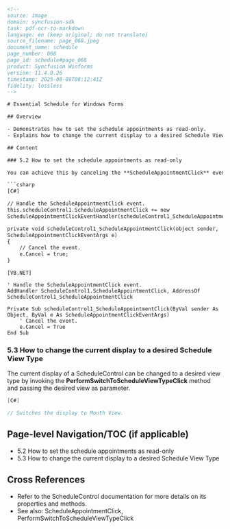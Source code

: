 ```html
<!--
source: image
domain: syncfusion-sdk
task: pdf-ocr-to-markdown
language: en (keep original; do not translate)
source_filename: page_068.jpeg
document_name: schedule
page_number: 068
page_id: schedule#page_068
product: Syncfusion Winforms
version: 11.4.0.26
timestamp: 2025-08-09T08:12:41Z
fidelity: lossless
-->

# Essential Schedule for Windows Forms

## Overview

- Demonstrates how to set the schedule appointments as read-only.
- Explains how to change the current display to a desired Schedule View Type.

## Content

### 5.2 How to set the schedule appointments as read-only

You can achieve this by canceling the **ScheduleAppointmentClick** event of the ScheduleControl. Please refer the below code snippet which illustrates this.

```csharp
[C#]

// Handle the ScheduleAppointmentClick event.
this.scheduleControl1.ScheduleAppointmentClick += new
ScheduleAppointmentClickEventHandler(scheduleControl1_ScheduleAppointmentClick);

private void scheduleControl1_ScheduleAppointmentClick(object sender,
ScheduleAppointmentClickEventArgs e)
{
    // Cancel the event.
    e.Cancel = true;
}
```

```vb.net
[VB.NET]

' Handle the ScheduleAppointmentClick event.
AddHandler ScheduleControl1.ScheduleAppointmentClick, AddressOf
ScheduleControl1_ScheduleAppointmentClick

Private Sub scheduleControl1_ScheduleAppointmentClick(ByVal sender As Object, ByVal e As ScheduleAppointmentClickEventArgs)
    ' Cancel the event.
    e.Cancel = True
End Sub
```

### 5.3 How to change the current display to a desired Schedule View Type

The current display of a ScheduleControl can be changed to a desired view type by invoking the **PerformSwitchToScheduleViewTypeClick** method and passing the desired view as parameter.

```csharp
[C#]

// Switches the display to Month View.
```

## Page-level Navigation/TOC (if applicable)

- 5.2 How to set the schedule appointments as read-only
- 5.3 How to change the current display to a desired Schedule View Type

## Cross References

- Refer to the ScheduleControl documentation for more details on its properties and methods.
- See also: ScheduleAppointmentClick, PerformSwitchToScheduleViewTypeClick

<!-- tags: [Essential Schedule, Windows Forms, ScheduleControl, ScheduleAppointmentClick, PerformSwitchToScheduleViewTypeClick] keywords: [ScheduleControl, ScheduleAppointmentClick, read-only, Schedule View Type, Month View] -->
```